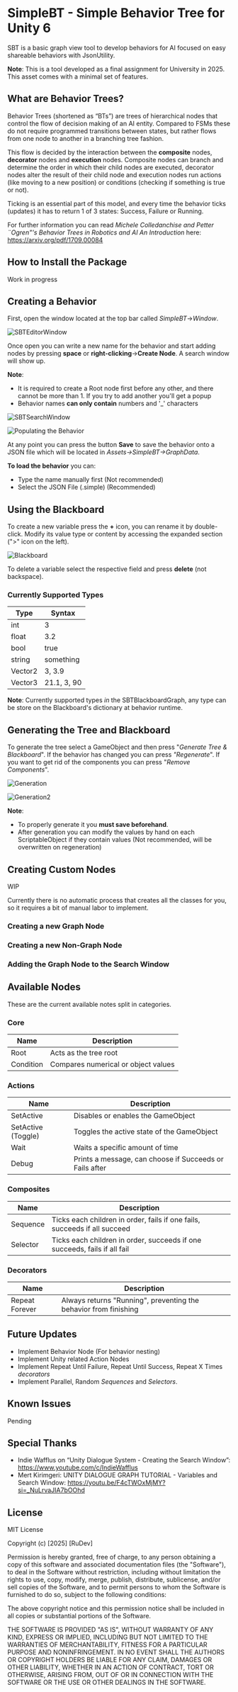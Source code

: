 
# SimpleBT - Simple Behavior Tree for Unity 6

SBT is a basic graph view tool to develop behaviors for AI focused on easy shareable behaviors with JsonUtility. 

**Note**: This is a tool developed as a final assignment for University in 2025. This asset comes with a minimal set of features.






## What are Behavior Trees?

Behavior Trees (shortened as “BTs”) are trees of hierarchical nodes that control the flow of decision making of an AI entity. Compared to FSMs these do not require programmed transitions between states, but rather flows from one node to another in a branching tree fashion.

This flow is decided by the interaction between the **composite** nodes, **decorator** nodes and **execution** nodes. Composite nodes can branch and determine the order in which their child nodes are executed, decorator nodes alter the result of their child node and execution nodes run actions (like moving to a new position) or conditions (checking if something is true or not).

Ticking is an essential part of this model, and every time the behavior ticks (updates) it has to return 1 of 3 states: Success, Failure or Running.

For further information you can read *Michele Colledanchise and Petter ¨Ogren"'s Behavior Trees in Robotics and AI An Introduction* here: https://arxiv.org/pdf/1709.00084
## How to Install the Package

Work in progress

## Creating a Behavior

First, open the window located at the top bar called *SimpleBT*->*Window*.

![SBTEditorWindow](https://i.imgur.com/yJLVfGu.png)

Once open you can write a new name for the behavior  and start adding nodes by pressing **space** or **right-clicking**->**Create Node**. A search window will show up.

**Note**: 
- It is required to create a Root node first before any other, and there cannot be more than 1. If you try to add another you'll get a popup
- Behavior names **can only contain** numbers and '_' characters

![SBTSearchWindow](https://i.imgur.com/bFJnXE5.png)

![Populating the Behavior](https://i.imgur.com/CADupkk.png)

At any point you can press the button **Save** to save the behavior onto a JSON file which will be located in *Assets->SimpleBT->GraphData*. 

**To load the behavior** you can:
- Type the name manually first (Not recommended)
- Select the JSON File (.simple) (Recommended)

## Using the Blackboard

To create a new variable press the **+** icon, you can rename it by double-click. Modify its value type or content by accessing the expanded section (">" icon on the left).

![Blackboard](https://i.imgur.com/ksfQtp8.png)

To delete a variable select the respective field and press **delete** (not backspace).

### Currently Supported Types

| Type  | Syntax |
| ------------- | ------------- |
| int  | 3  |
| float  | 3.2  |
| bool  | true  |
| string  | something |
| Vector2  | 3, 3.9  |
| Vector3  | 21.1, 3, 90  |

**Note**: Currently supported types *in* the SBTBlackboardGraph, any type can be store on the Blackboard's dictionary at behavior runtime.

## Generating the Tree and Blackboard

To generate the tree select a GameObject and then press "*Generate Tree & Blackboard*". If the behavior has changed you can press *"Regenerate*".
If you want to get rid of the components you can press "*Remove Components*".

![Generation](https://i.imgur.com/lhvxWX6.png)

![Generation2](https://i.imgur.com/eX6drtf.png)

**Note**: 
- To properly generate it you **must save beforehand**.
- After generation you can modify the values by hand on each ScriptableObject if they contain values (Not recommended, will be overwritten on regeneration)

## Creating Custom Nodes

WIP

Currently there is no automatic process that creates all the classes for you, so it requires a bit of manual labor to implement.

### Creating a new Graph Node
### Creating a new Non-Graph Node
### Adding the Graph Node to the Search Window

## Available Nodes

These are the current available notes split in categories.

### Core
| Name  | Description |
| ------------- | ------------- |
| Root  | Acts as the tree root  |
| Condition  | Compares numerical or object values  |

### Actions
| Name  | Description |
| ------------- | ------------- |
| SetActive  | Disables or enables the GameObject |
| SetActive (Toggle)  | Toggles the active state of the GameObject  |
| Wait  | Waits a specific amount of time  |
| Debug  | Prints a message, can choose if Succeeds or Fails after  |

### Composites
| Name  | Description |
| ------------- | ------------- |
| Sequence  | Ticks each children in order, fails if one fails, succeeds if all succeed  |
| Selector  | Ticks each children in order, succeeds if one succeeds, fails if all fail  |

### Decorators
| Name  | Description |
| ------------- | ------------- |
| Repeat Forever  | Always returns "Running", preventing the behavior from finishing |

## Future Updates
- Implement Behavior Node (For behavior nesting)
- Implement Unity related Action Nodes
- Implement Repeat Until Failure, Repeat Until Success, Repeat X Times *decorators*
- Implement Parallel, Random *Sequences* and *Selectors*.

## Known Issues

Pending

## Special Thanks

- Indie Wafflus on “Unity Dialogue System - Creating the Search Window”: https://www.youtube.com/c/IndieWafflus
- Mert Kirimgeri: UNITY DIALOGUE GRAPH TUTORIAL - Variables and Search Window: https://youtu.be/F4cTWOxMjMY?si=_NuLrvaJIA7bOOhd

## License

MIT License

Copyright (c) [2025] [RuDev]

Permission is hereby granted, free of charge, to any person obtaining a copy
of this software and associated documentation files (the "Software"), to deal
in the Software without restriction, including without limitation the rights
to use, copy, modify, merge, publish, distribute, sublicense, and/or sell
copies of the Software, and to permit persons to whom the Software is
furnished to do so, subject to the following conditions:

The above copyright notice and this permission notice shall be included in all
copies or substantial portions of the Software.

THE SOFTWARE IS PROVIDED "AS IS", WITHOUT WARRANTY OF ANY KIND, EXPRESS OR
IMPLIED, INCLUDING BUT NOT LIMITED TO THE WARRANTIES OF MERCHANTABILITY,
FITNESS FOR A PARTICULAR PURPOSE AND NONINFRINGEMENT. IN NO EVENT SHALL THE
AUTHORS OR COPYRIGHT HOLDERS BE LIABLE FOR ANY CLAIM, DAMAGES OR OTHER
LIABILITY, WHETHER IN AN ACTION OF CONTRACT, TORT OR OTHERWISE, ARISING FROM,
OUT OF OR IN CONNECTION WITH THE SOFTWARE OR THE USE OR OTHER DEALINGS IN THE
SOFTWARE.
